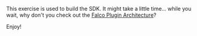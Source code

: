 This exercise is used to build the SDK.
It might take a little time... while you wait, why don't you check out the [Falco Plugin Architecture](https://falco.org/docs/plugins/architecture/)?

Enjoy!

